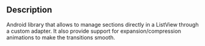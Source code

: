 ## Description

Android library that allows to manage sections directly in a ListView through a custom adapter.
It also provide support for expansion/compression animations to make the transitions smooth.
